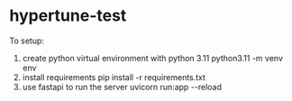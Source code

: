 # hypertune-test
To setup:
1. create python virtual environment with python 3.11
    python3.11 -m venv env
2. install requirements
    pip install -r requirements.txt
3. use fastapi to run the server
    uvicorn run:app --reload
